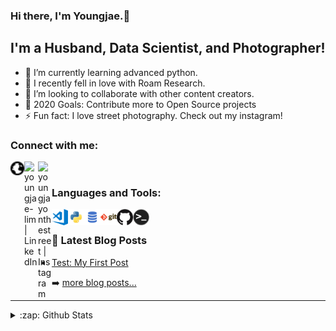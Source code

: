 ### Hi there, I'm Youngjae.👋

## I'm a Husband, Data Scientist, and Photographer!

- 🌱 I’m currently learning advanced python.
- 🌱 I recently fell in love with Roam Research.
- 👯 I’m looking to collaborate with other content creators.
- 🥅 2020 Goals: Contribute more to Open Source projects
- ⚡ Fun fact: I love street photography. Check out my instagram!


### Connect with me:

[<img align="left" alt="https://youngjae-lim.github.io" width="22px" src="https://raw.githubusercontent.com/iconic/open-iconic/master/svg/globe.svg" />][website]
[<img align="left" alt="youngjae-lim | LinkedIn" width="22px" src="https://cdn.jsdelivr.net/npm/simple-icons@v3/icons/linkedin.svg" />][linkedin]
[<img align="left" alt="youngjayonthestreet | Instagram" width="22px" src="https://cdn.jsdelivr.net/npm/simple-icons@v3/icons/instagram.svg" />][instagram]


<br />

### Languages and Tools:

<img align="left" alt="Visual Studio Code" width="26px" src="https://raw.githubusercontent.com/github/explore/80688e429a7d4ef2fca1e82350fe8e3517d3494d/topics/visual-studio-code/visual-studio-code.png" />
<img align="left" alt="Python" width="26px" src="https://raw.githubusercontent.com/github/explore/80688e429a7d4ef2fca1e82350fe8e3517d3494d/topics/python/python.png" />
<img align="left" alt="SQL" width="26px" src="https://raw.githubusercontent.com/github/explore/80688e429a7d4ef2fca1e82350fe8e3517d3494d/topics/sql/sql.png" />
<img align="left" alt="Git" width="26px" src="https://raw.githubusercontent.com/github/explore/80688e429a7d4ef2fca1e82350fe8e3517d3494d/topics/git/git.png" />
<img align="left" alt="GitHub" width="26px" src="https://raw.githubusercontent.com/github/explore/78df643247d429f6cc873026c0622819ad797942/topics/github/github.png" />
<img align="left" alt="Terminal" width="26px" src="https://raw.githubusercontent.com/github/explore/80688e429a7d4ef2fca1e82350fe8e3517d3494d/topics/terminal/terminal.png" />

<br />

### 📕 Latest Blog Posts

<!-- BLOG-POST-LIST:START -->
- [Test: My First Post](https://dev.to/youngjaelim/test-my-first-post-27eb)
<!-- BLOG-POST-LIST:END -->

➡️ [more blog posts...](https://youngjae-lim.github.io/)

---

<details>
  <summary>:zap: Github Stats</summary>

  <img align="left" alt="Youngjae Jay Lim's Github Stats" src="https://github-readme-stats.vercel.app/api?username=youngjae-lim&show_icons=true&hide_border=true" />

</details>

[website]: https://youngjae-lim.github.io/
[linkedin]: https://www.linkedin.com/in/youngjae-lim/
[instagram]: https://www.instagram.com/youngjayonthestreet/
[website_photography]: https://www.youngjaelim.com/